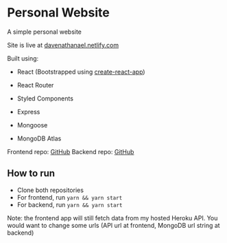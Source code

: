 # Personal Website

A simple personal website

Site is live at [davenathanael.netlify.com](https://davenathanael.netlify.com)

Built using:

- React (Bootstrapped using [create-react-app](https://github.com/facebook/create-react-app))
- React Router
- Styled Components

- Express
- Mongoose
- MongoDB Atlas

Frontend repo: [GitHub](https://github.com/davenathanael/ristek-personalsite-frontend)
Backend repo: [GitHub](https://github.com/davenathanael/ristek-personalsite-backend)

## How to run

- Clone both repositories
- For frontend, run `yarn && yarn start`
- For backend, run `yarn && yarn start`

Note: the frontend app will still fetch data from my hosted Heroku API. You would want to change some urls (API url at frontend, MongoDB url string at backend)
